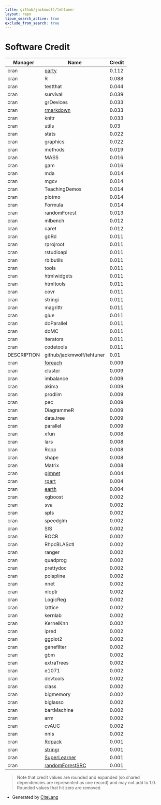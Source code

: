 ```yaml
---
title: github/jackmwolf/tehtuner
layout: repo
tipue_search_active: true
exclude_from_search: true
---
```

# Software Credit

|Manager|Name|Credit|
|-------|----|------|
|cran|[party](http://party.R-forge.R-project.org)|0.112|
|cran|R|0.088|
|cran|testthat|0.044|
|cran|survival|0.039|
|cran|grDevices|0.033|
|cran|[rmarkdown](https://github.com/rstudio/rmarkdown)|0.033|
|cran|knitr|0.033|
|cran|utils|0.03|
|cran|stats|0.022|
|cran|graphics|0.022|
|cran|methods|0.019|
|cran|MASS|0.016|
|cran|gam|0.016|
|cran|mda|0.014|
|cran|mgcv|0.014|
|cran|TeachingDemos|0.014|
|cran|plotmo|0.014|
|cran|Formula|0.014|
|cran|randomForest|0.013|
|cran|mlbench|0.012|
|cran|caret|0.012|
|cran|gbRd|0.011|
|cran|rprojroot|0.011|
|cran|rstudioapi|0.011|
|cran|rbibutils|0.011|
|cran|tools|0.011|
|cran|htmlwidgets|0.011|
|cran|htmltools|0.011|
|cran|covr|0.011|
|cran|stringi|0.011|
|cran|magrittr|0.011|
|cran|glue|0.011|
|cran|doParallel|0.011|
|cran|doMC|0.011|
|cran|iterators|0.011|
|cran|codetools|0.011|
|DESCRIPTION|github/jackmwolf/tehtuner|0.01|
|cran|[foreach](https://github.com/RevolutionAnalytics/foreach)|0.009|
|cran|cluster|0.009|
|cran|imbalance|0.009|
|cran|akima|0.009|
|cran|prodlim|0.009|
|cran|pec|0.009|
|cran|DiagrammeR|0.009|
|cran|data.tree|0.009|
|cran|parallel|0.009|
|cran|xfun|0.008|
|cran|lars|0.008|
|cran|Rcpp|0.008|
|cran|shape|0.008|
|cran|Matrix|0.008|
|cran|[glmnet](https://glmnet.stanford.edu)|0.004|
|cran|[rpart](https://github.com/bethatkinson/rpart)|0.004|
|cran|[earth](http://www.milbo.users.sonic.net/earth/)|0.004|
|cran|xgboost|0.002|
|cran|sva|0.002|
|cran|spls|0.002|
|cran|speedglm|0.002|
|cran|SIS|0.002|
|cran|ROCR|0.002|
|cran|RhpcBLASctl|0.002|
|cran|ranger|0.002|
|cran|quadprog|0.002|
|cran|prettydoc|0.002|
|cran|polspline|0.002|
|cran|nnet|0.002|
|cran|nloptr|0.002|
|cran|LogicReg|0.002|
|cran|lattice|0.002|
|cran|kernlab|0.002|
|cran|KernelKnn|0.002|
|cran|ipred|0.002|
|cran|ggplot2|0.002|
|cran|genefilter|0.002|
|cran|gbm|0.002|
|cran|extraTrees|0.002|
|cran|e1071|0.002|
|cran|devtools|0.002|
|cran|class|0.002|
|cran|bigmemory|0.002|
|cran|biglasso|0.002|
|cran|bartMachine|0.002|
|cran|arm|0.002|
|cran|cvAUC|0.002|
|cran|nnls|0.002|
|cran|[Rdpack](https://geobosh.github.io/Rdpack/)|0.001|
|cran|[stringr](http://stringr.tidyverse.org)|0.001|
|cran|[SuperLearner](https://github.com/ecpolley/SuperLearner)|0.001|
|cran|[randomForestSRC](https://www.randomforestsrc.org/)|0.001|


> Note that credit values are rounded and expanded (so shared dependencies are represented as one record) and may not add to 1.0. Rounded values that hit zero are removed.


- Generated by [CiteLang](https://github.com/vsoch/citelang)
